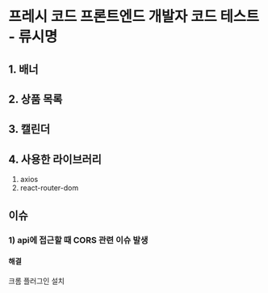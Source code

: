 # 프레시 코드 프론트엔드 개발자 코드 테스트 - 류시명

## 1. 배너

## 2. 상품 목록

## 3. 캘린더

## 4. 사용한 라이브러리

1. axios
2. react-router-dom

## 이슈

### 1) api에 접근할 때 CORS 관련 이슈 발생

#### 해결

크롬 플러그인 설치
